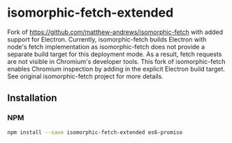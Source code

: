 isomorphic-fetch-extended
================

Fork of https://github.com/matthew-andrews/isomorphic-fetch with added support for Electron. Currently, isomorphic-fetch builds Electron with node's fetch implementation as isomorphic-fetch does not provide a separate build target for this deployment mode. As a result, fetch requests are not visible in Chromium's developer tools. This fork of isomorphic-fetch enables Chromium inspection by adding in the explicit Electron build target. See original isomorphic-fetch project for more details.

## Installation

### NPM

```sh
npm install --save isomorphic-fetch-extended es6-promise
```
